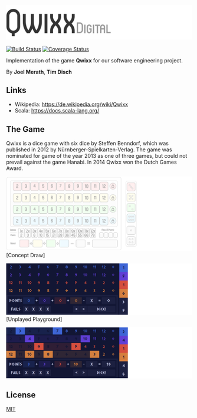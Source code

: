 ![Logo](images/qwixx_logo.png)

[![Build Status](https://travis-ci.org/DevJoelM/Qwixx.svg?branch=feature%2FSE-Task07)](https://travis-ci.org/DevJoelM/Qwixx)
[![Coverage Status](https://coveralls.io/repos/github/DevJoelM/Qwixx/badge.svg?branch=feature/SE-Task07)](https://coveralls.io/github/DevJoelM/Qwixx?branch=feature/SE-Task06)

Implementation of the game **Qwixx** for our software engineering project.

By **Joel Merath**, **Tim Disch**

## Links
* Wikipedia: https://de.wikipedia.org/wiki/Qwixx
* Scala: https://docs.scala-lang.org/

## The Game
Qwixx is a dice game with six dice by Steffen Benndorf, which was published in 2012 by Nürnberger-Spielkarten-Verlag. The game was nominated for game of the year 2013 as one of three games, but could not prevail against the game Hanabi. In 2014 Qwixx won the Dutch Games Award.

![Playground](images/qwixx_playground.png)
[Concept Draw]

![Playground](images/pg_1.png)
[Unplayed Playground]

![Playground](images/pg_2.png)

## License
[MIT](https://choosealicense.com/licenses/mit/)
